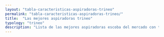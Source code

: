 ```yaml
---
layout: "tabla-caracteristicas-aspiradoras-trineo"
permalink: "tabla-caracteristicas-aspiradoras-trineo/"
title:  "Las mejores aspiradoras trineo"
typology: "trineo"
description: "Lista de las mejores aspiradoras escoba del mercado con todas sus características y las mejores ofertas. Analizamos Dyson, Bosch, Rowenta"
---
```

